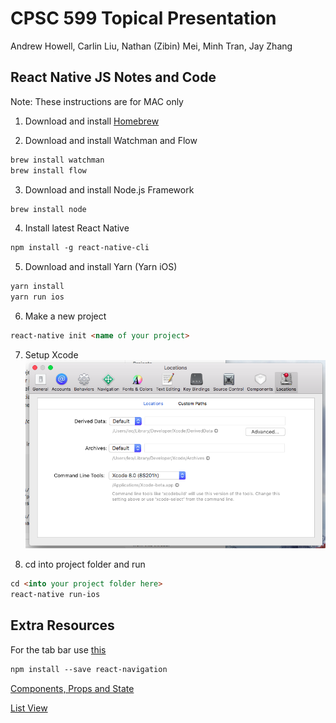 CPSC 599 Topical Presentation 
=============================

Andrew Howell, Carlin Liu, Nathan (Zibin) Mei, Minh Tran, Jay Zhang

React Native JS Notes and Code
------------------------------

Note: These instructions are for MAC only

1. Download and install [Homebrew](https://brew.sh/) 

2. Download and install Watchman and Flow

``` markdown
brew install watchman
brew install flow
```

3. Download and install Node.js Framework

``` markdown
brew install node
```
4. Install latest React Native

``` markdown
npm install -g react-native-cli
```

5. Download and install Yarn (Yarn iOS)
``` markdown
yarn install
yarn run ios
```

6. Make a new project
``` markdown
react-native init <name of your project>
```

7. Setup Xcode
![](https://github.com/zibinmei/599TopicalNote/blob/master/step7.png)

8. cd into project folder and run
``` markdown
cd <into your project folder here>
react-native run-ios
```
Extra Resources
---------------

For the tab bar use [this](https://facebook.github.io/react-native/docs/navigation.html)
``` markdown
npm install --save react-navigation
```
[Components, Props and State](https://facebook.github.io/react-vr/docs/components-props-and-state.html)

[List View](https://facebook.github.io/react-native/docs/listview.html)

